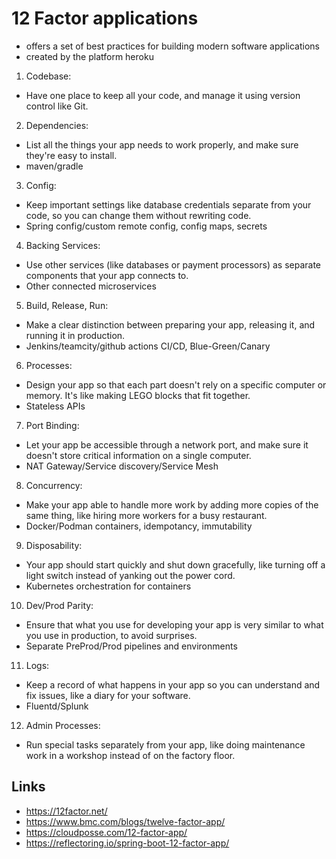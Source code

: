 # 12 Factor applications

- offers a set of best practices for building modern software applications
- created by the platform heroku

1. Codebase:
- Have one place to keep all your code, and manage it using version control like Git.

2. Dependencies:
- List all the things your app needs to work properly, and make sure they're easy to install.
- maven/gradle

3. Config:
- Keep important settings like database credentials separate from your code, so you can change them without rewriting code.
- Spring config/custom remote config, config maps, secrets

4. Backing Services:
- Use other services (like databases or payment processors) as separate components that your app connects to.
- Other connected microservices

5. Build, Release, Run:
- Make a clear distinction between preparing your app, releasing it, and running it in production.
- Jenkins/teamcity/github actions CI/CD, Blue-Green/Canary

6. Processes:
- Design your app so that each part doesn't rely on a specific computer or memory. It's like making LEGO blocks that fit together.
- Stateless APIs

7. Port Binding:
- Let your app be accessible through a network port, and make sure it doesn't store critical information on a single computer.
- NAT Gateway/Service discovery/Service Mesh

8. Concurrency:
- Make your app able to handle more work by adding more copies of the same thing, like hiring more workers for a busy restaurant.
- Docker/Podman containers, idempotancy, immutability

9. Disposability:
- Your app should start quickly and shut down gracefully, like turning off a light switch instead of yanking out the power cord.
- Kubernetes orchestration for containers


10. Dev/Prod Parity:
-  Ensure that what you use for developing your app is very similar to what you use in production, to avoid surprises.
- Separate PreProd/Prod pipelines and environments

11. Logs:
-  Keep a record of what happens in your app so you can understand and fix issues, like a diary for your software.
- Fluentd/Splunk
    

12. Admin Processes:
-  Run special tasks separately from your app, like doing maintenance work in a workshop instead of on the factory floor.

## Links 
- https://12factor.net/
- https://www.bmc.com/blogs/twelve-factor-app/
- https://cloudposse.com/12-factor-app/
- https://reflectoring.io/spring-boot-12-factor-app/
